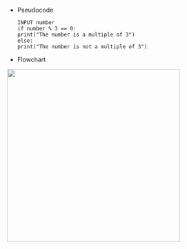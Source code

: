 <!--
* Name: ASAD IMRAN
* Date: 9 sept 24
* Desc: Question01 pseudocode, and flowchart
-->

- Pseudocode
 
      INPUT number
      if number % 3 == 0:
      print("The number is a multiple of 3")
      else:
      print("The number is not a multiple of 3")
  
- Flowchart
<img src="Question01.jpeg" width = "400" height = "auto" >
